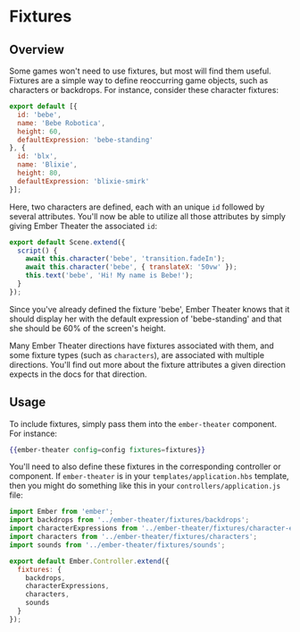 # Fixtures

## Overview

Some games won't need to use fixtures, but most will find them useful. Fixtures are a simple way to define reoccurring game objects, such as characters or backdrops. For instance, consider these character fixtures:

```js
export default [{
  id: 'bebe',
  name: 'Bebe Robotica',
  height: 60,
  defaultExpression: 'bebe-standing'
}, {
  id: 'blx',
  name: 'Blixie',
  height: 80,
  defaultExpression: 'blixie-smirk'
}];
```

Here, two characters are defined, each with an unique `id` followed by several attributes. You'll now be able to utilize all those attributes by simply giving Ember Theater the associated `id`:

```js
export default Scene.extend({
  script() {
    await this.character('bebe', 'transition.fadeIn');
    await this.character('bebe', { translateX: '50vw' });
    this.text('bebe', 'Hi! My name is Bebe!');
  }
});
```

Since you've already defined the fixture 'bebe', Ember Theater knows that it should display her with the default expression of 'bebe-standing' and that she should be 60% of the screen's height.

Many Ember Theater directions have fixtures associated with them, and some fixture types (such as `characters`), are associated with multiple directions. You'll find out more about the fixture attributes a given direction expects in the docs for that direction.

## Usage

To include fixtures, simply pass them into the `ember-theater` component. For instance:

```hbs
{{ember-theater config=config fixtures=fixtures}}
```

You'll need to also define these fixtures in the corresponding controller or component. If `ember-theater` is in your `templates/application.hbs` template, then you might do something like this in your `controllers/application.js` file:

```js
import Ember from 'ember';
import backdrops from '../ember-theater/fixtures/backdrops';
import characterExpressions from '../ember-theater/fixtures/character-expressions';
import characters from '../ember-theater/fixtures/characters';
import sounds from '../ember-theater/fixtures/sounds';

export default Ember.Controller.extend({
  fixtures: {
    backdrops,
    characterExpressions,
    characters,
    sounds
  }
});
```

